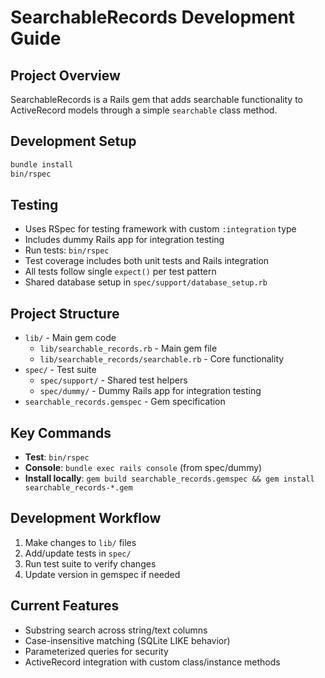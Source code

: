 # SearchableRecords Development Guide

## Project Overview
SearchableRecords is a Rails gem that adds searchable functionality to ActiveRecord models through a simple `searchable` class method.

## Development Setup
```bash
bundle install
bin/rspec
```

## Testing
- Uses RSpec for testing framework with custom `:integration` type
- Includes dummy Rails app for integration testing
- Run tests: `bin/rspec`
- Test coverage includes both unit tests and Rails integration
- All tests follow single `expect()` per test pattern
- Shared database setup in `spec/support/database_setup.rb`

## Project Structure
- `lib/` - Main gem code
  - `lib/searchable_records.rb` - Main gem file
  - `lib/searchable_records/searchable.rb` - Core functionality
- `spec/` - Test suite
  - `spec/support/` - Shared test helpers
  - `spec/dummy/` - Dummy Rails app for integration testing
- `searchable_records.gemspec` - Gem specification

## Key Commands
- **Test**: `bin/rspec`
- **Console**: `bundle exec rails console` (from spec/dummy)
- **Install locally**: `gem build searchable_records.gemspec && gem install searchable_records-*.gem`

## Development Workflow
1. Make changes to `lib/` files
2. Add/update tests in `spec/`
3. Run test suite to verify changes
4. Update version in gemspec if needed

## Current Features
- Substring search across string/text columns
- Case-insensitive matching (SQLite LIKE behavior)
- Parameterized queries for security
- ActiveRecord integration with custom class/instance methods
